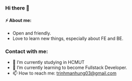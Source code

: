 ### Hi there 👋

#### ⚡ About me: 
 - Open and friendly.
 - Love to learn new things, especially about FE and BE.


### Contact with me:
- 🔭 I’m currently studying in HCMUT
- 🌱 I’m currently learning to become Fullstack Developer.
- 📫 How to reach me: trinhmanhung03@gmail.com

<!--
**manhhungking/manhhungking** is a ✨ _special_ ✨ repository because its `README.md` (this file) appears on your GitHub profile.

Here are some ideas to get you started:

- 🔭 I’m currently working on ...
- 🌱 I’m currently learning ...
- 👯 I’m looking to collaborate on ...
- 🤔 I’m looking for help with ...
- 💬 Ask me about ...
- 📫 How to reach me: ...
- 😄 Pronouns: ...
- ⚡ Fun fact: ...
-->
